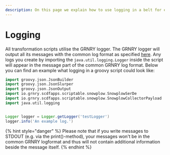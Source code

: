 ```yaml
---
description: On this page we explain how to use logging in a belt for easier monitoring.
---
```


# Logging

All transformation scripts utilise the GRNRY logger. The GRNRY logger will output all its messages with the common log format as specified [here](../../../operator-reference/site-reliability/common-log-format.md). Any logs you create by importing the `java.util.logging.Logger` inside the script will appear in the message part of the common GRNRY log format. Below you can find an example what logging in a groovy script could look like:

```groovy
import groovy.json.JsonBuilder
import groovy.json.JsonSlurper
import groovy.json.JsonOutput
import io.grnry.scdfapps.scriptable.snowplow.SnowplowSerDe
import io.grnry.scdfapps.scriptable.snowplow.SnowplowCollectorPayload
import java.util.logging


Logger logger = Logger.getLogger('testLogger')
logger.info('An example log.')
```

{% hint style="danger" %}
Please note that if you write messages to STDOUT \(e.g. via the print\(\)-method\), your messages won't be in the common GRNRY logformat and thus will not contain additional information beside the message itself.
{% endhint %}

